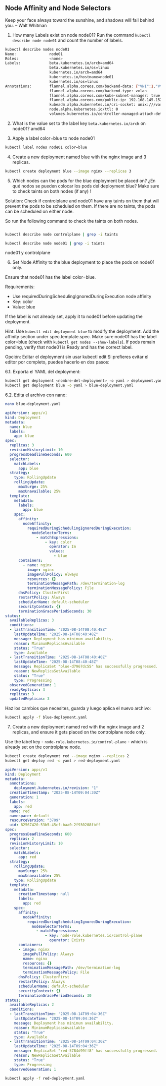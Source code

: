 ## Node Affinity and Node Selectors

Keep your face always toward the sunshine, and shadows will fall behind you.
– Walt Whitman

1. How many Labels exist on node node01?
Run the command ``` kubectl describe node node01 ``` and count the number of labels.

```bash
kubectl describe nodes node01
Name:               node01
Roles:              <none>
Labels:             beta.kubernetes.io/arch=amd64
                    beta.kubernetes.io/os=linux
                    kubernetes.io/arch=amd64
                    kubernetes.io/hostname=node01
                    kubernetes.io/os=linux
Annotations:        flannel.alpha.coreos.com/backend-data: {"VNI":1,"VtepMAC":"7e:bb:78:08:cf:1a"}
                    flannel.alpha.coreos.com/backend-type: vxlan
                    flannel.alpha.coreos.com/kube-subnet-manager: true
                    flannel.alpha.coreos.com/public-ip: 192.168.145.152
                    kubeadm.alpha.kubernetes.io/cri-socket: unix:///var/run/containerd/containerd.sock
                    node.alpha.kubernetes.io/ttl: 0
                    volumes.kubernetes.io/controller-managed-attach-detach: true
```

2. What is the value set to the label key ``` beta.kubernetes.io/arch ``` on node01?
amd64

3. Apply a label color=blue to node node01

```bash
kubectl label nodes node01 color=blue
```

4. Create a new deployment named blue with the nginx image and 3 replicas.

```bash
kubectl create deployment blue --image nginx --replicas 3
```

5. Which nodes can the pods for the blue deployment be placed on?
¿En qué nodos se pueden colocar los pods del deployment blue?
Make sure to check taints on both nodes (if any) !

Solution:
Check if controlplane and node01 have any taints on them that will prevent the pods to be scheduled on them. If there are no taints, the pods can be scheduled on either node.

So run the following command to check the taints on both nodes.

```bash

kubectl describe node controlplane | grep -i taints

kubectl describe node node01 | grep -i taints

```

node01 y controlplane

6. Set Node Affinity to the blue deployment to place the pods on node01 only.

Ensure that node01 has the label color=blue.

Requirements:
- Use requiredDuringSchedulingIgnoredDuringExecution node affinity
- Key: color
- Value: blue

If the label is not already set, apply it to node01 before updating the deployment.

Hint:
Use ``` kubectl edit deployment blue ``` to modify the deployment.
Add the affinity section under spec.template.spec.
Make sure node01 has the label color=blue (check with ``` kubectl get nodes --show-labels ```).
If pods remain pending, verify that node01 is Ready and has the correct label.

Opción: Editar el deployment sin usar kubectl edit
Si prefieres evitar el editor por completo, puedes hacerlo en dos pasos:

6.1. Exporta el YAML del deployment:

```bash
kubectl get deployment <nombre-del-deployment> -o yaml > deployment.yaml
kubectl get deployment blue -o yaml > blue-deployment.yaml
```

6.2. Edita el archivo con nano:

```bash
nano blue-deployment.yaml
```
```yaml
apiVersion: apps/v1
kind: Deployment
metadata:
  name: blue
  labels:
    app: blue
spec:
  replicas: 3
  revisionHistoryLimit: 10
  progressDeadlineSeconds: 600
  selector:
    matchLabels:
      app: blue
  strategy:
    type: RollingUpdate
    rollingUpdate:
      maxSurge: 25%
      maxUnavailable: 25%
  template:
    metadata:
      labels:
        app: blue
    spec:
      affinity:
        nodeAffinity:
          requiredDuringSchedulingIgnoredDuringExecution:
            nodeSelectorTerms:
              - matchExpressions:
                  - key: color
                    operator: In
                    values:
                      - blue
      containers:
        - name: nginx
          image: nginx
          imagePullPolicy: Always
          resources: {}
          terminationMessagePath: /dev/termination-log
          terminationMessagePolicy: File
      dnsPolicy: ClusterFirst
      restartPolicy: Always
      schedulerName: default-scheduler
      securityContext: {}
      terminationGracePeriodSeconds: 30
status:
  availableReplicas: 3
  conditions:
  - lastTransitionTime: "2025-08-14T08:40:48Z"
    lastUpdateTime: "2025-08-14T08:40:48Z"
    message: Deployment has minimum availability.
    reason: MinimumReplicasAvailable
    status: "True"
    type: Available
  - lastTransitionTime: "2025-08-14T08:40:40Z"
    lastUpdateTime: "2025-08-14T08:40:48Z"
    message: ReplicaSet "blue-d7967dc55" has successfully progressed.
    reason: NewReplicaSetAvailable
    status: "True"
    type: Progressing
  observedGeneration: 1
  readyReplicas: 3
  replicas: 3
  updatedReplicas: 3
```

Haz los cambios que necesites, guarda y luego aplica el nuevo archivo:

```bash
kubectl apply -f blue-deployment.yaml
```

7. Create a new deployment named red with the nginx image and 2 replicas, and ensure it gets placed on the controlplane node only.


Use the label key - ``` node-role.kubernetes.io/control-plane ``` - which is already set on the controlplane node.

```bash
kubectl create deployment red --image nginx --replicas 2
kubectl get deploy red -o yaml > red-deployment.yaml 
```

```yaml
apiVersion: apps/v1
kind: Deployment
metadata:
  annotations:
    deployment.kubernetes.io/revision: "1"
  creationTimestamp: "2025-08-14T09:04:30Z"
  generation: 1
  labels:
    app: red
  name: red
  namespace: default
  resourceVersion: "3709"
  uid: 82567420-53b5-45cf-baa0-2f930208fbff
spec:
  progressDeadlineSeconds: 600
  replicas: 2
  revisionHistoryLimit: 10
  selector:
    matchLabels:
      app: red
  strategy:
    rollingUpdate:
      maxSurge: 25%
      maxUnavailable: 25%
    type: RollingUpdate
  template:
    metadata:
      creationTimestamp: null
      labels:
        app: red
    spec:
      affinity:
        nodeAffinity:
          requiredDuringSchedulingIgnoredDuringExecution:
            nodeSelectorTerms:
              - matchExpressions:
                  - key: node-role.kubernetes.io/control-plane
                    operator: Exists
      containers:
      - image: nginx
        imagePullPolicy: Always
        name: nginx
        resources: {}
        terminationMessagePath: /dev/termination-log
        terminationMessagePolicy: File
      dnsPolicy: ClusterFirst
      restartPolicy: Always
      schedulerName: default-scheduler
      securityContext: {}
      terminationGracePeriodSeconds: 30
status:
  availableReplicas: 2
  conditions:
  - lastTransitionTime: "2025-08-14T09:04:36Z"
    lastUpdateTime: "2025-08-14T09:04:36Z"
    message: Deployment has minimum availability.
    reason: MinimumReplicasAvailable
    status: "True"
    type: Available
  - lastTransitionTime: "2025-08-14T09:04:30Z"
    lastUpdateTime: "2025-08-14T09:04:36Z"
    message: ReplicaSet "red-5784d99ff8" has successfully progressed.
    reason: NewReplicaSetAvailable
    status: "True"
    type: Progressing
  observedGeneration: 1
```

```bash
kubectl apply -f red-deployment.yaml
```
